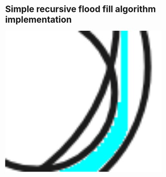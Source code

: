 # Simple recursive flood fill algorithm implementation

<img width=600 src="optimized_example.gif">
